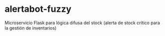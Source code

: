 # alertabot-fuzzy
Microservicio Flask para lógica difusa del stock (alerta de stock crítico para la gestión de inventarios)
